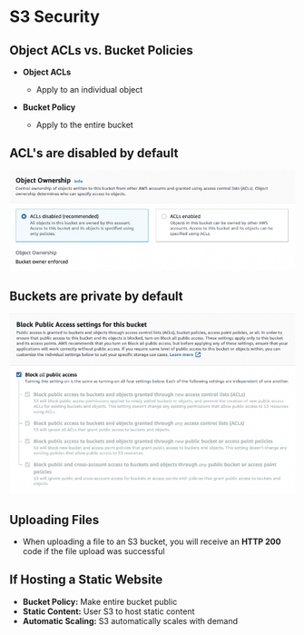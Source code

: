 # S3 Security

## Object ACLs vs. Bucket Policies

- **Object ACLs**

  - Apply to an individual object

- **Bucket Policy**
  - Apply to the entire bucket

## ACL's are disabled by default

![](2021-12-12-13-47-06.png)

## Buckets are private by default

![](2021-12-12-13-46-17.png)

## Uploading Files

- When uploading a file to an S3 bucket, you will receive an **HTTP 200** code if the file upload was successful

## If Hosting a Static Website

- **Bucket Policy:** Make entire bucket public
- **Static Content:** User S3 to host static content
- **Automatic Scaling:** S3 automatically scales with demand
